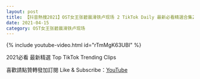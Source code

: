 ```yaml
---
layout: post
title: 【抖音熱搜2021】OST女王张碧晨滑铁卢现场 2 TikTok Daily 最新必看精選合集2021 04 15
date: 2021-04-15
category: OST女王张碧晨滑铁卢现场
---
```


{% include youtube-video.html id="rTmMgK63UBI" %}

2021必看 最新精選 Top TikTok Trending Clips

喜歡請點贊轉發加訂閱 Like & Subscribe：[YouTube](https://www.youtube.com/channel/UCAoR7VcanIPd04uEq_GIylA/videos)

